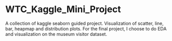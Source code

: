 # WTC_Kaggle_Mini_Project

A collection of kaggle seaborn guided project. 
Visualization of scatter, line, bar, heapmap and distribution plots.
For the final project, I choose to do EDA and visualization on the museum visitor dataset.
